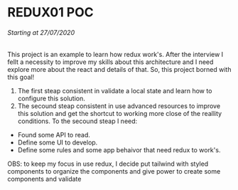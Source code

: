 # REDUX01 POC

###### Starting at 27/07/2020

This project is an example to learn how redux work's. After the interview I fellt a necessity to improve my skills about this architecture and I need explore more about the react and details of that. So, this project borned with this goal!

1. The first steap consistent in validate a local state and learn how to configure this solution.
2. The secound steap consistent in use advanced resources to improve this solution and get the shortcut to working more close of the reallity conditions. To the secound steap I need:

* Found some API to read.
* Define some UI to develop.
* Define some rules and some app behaivor that need redux to work's.


OBS: to keep my focus in use redux, I decide put tailwind with styled components to organize the components and give power to create some components and validate
